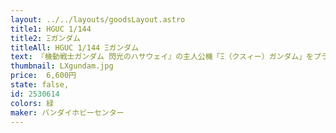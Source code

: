```yaml
---
layout: ../../layouts/goodsLayout.astro
title1: HGUC 1/144
title2: Ξガンダム
titleAll: HGUC 1/144 Ξガンダム
text: 『機動戦士ガンダム 閃光のハサウェイ』の主人公機「Ξ（クスィー）ガンダム」をプラモデル化！■カトキハジメ氏の最新画稿により、劇中では26ｍを超える大型MSを1/144スケールで徹底再現。細かいディテールまで各パーツに反映させることで密度感とボリューム感を演出。■ビーム・サーベル、ビーム・ライフル、シールドの各武装及びハンドパーツ付属。シールドは腕の六角形のパーツを外し、取り付けることができる。■ボディ背面のウイング、脚部側面のブレード、ミノフスキー・フライト・ユニットの展開可動を再現。脚部や大型パーツの変形により「MSフォーム」から「フライト・フォーム」への変形が可能。【付属品】■ビーム・ライフル×1■ビーム・サーベル×2■シールド×1■ハンドパーツ 平手（左右）、握り手（左右）、ライフル持ち手（右）
thumbnail: LXgundam.jpg
price: 	6,600円
state: false,
id: 2530614
colors: 緑
maker: バンダイホビーセンター
---
```

